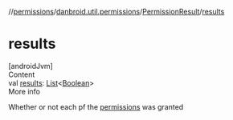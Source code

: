 //[permissions](../../index.md)/[danbroid.util.permissions](../index.md)/[PermissionResult](index.md)/[results](results.md)



# results  
[androidJvm]  
Content  
val [results](results.md): [List](https://kotlinlang.org/api/latest/jvm/stdlib/kotlin.collections/-list/index.html)<[Boolean](https://kotlinlang.org/api/latest/jvm/stdlib/kotlin/-boolean/index.html)>  
More info  


Whether or not each pf the [permissions](permissions.md) was granted

  



